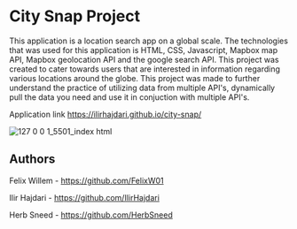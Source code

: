 # City Snap Project

This application is a location search app on a global scale. The technologies that was used for this application is HTML, CSS, Javascript, Mapbox map API, Mapbox geolocation API and the google search API. This project was created to cater towards users that are interested in information regarding various locations around the globe. This project was made to further understand the practice of utilizing data from multiple API's, dynamically pull the data you need and use it in conjuction with multiple API's.

Application link https://ilirhajdari.github.io/city-snap/

![127 0 0 1_5501_index html](https://user-images.githubusercontent.com/90164142/236096386-f1869cf5-bf86-4255-9414-e707abe89671.png)

## Authors
Felix Willem - https://github.com/FelixW01

Ilir Hajdari - https://github.com/IlirHajdari

Herb Sneed - https://github.com/HerbSneed
